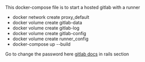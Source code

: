 This docker-compose file is to start a hosted gitlab with a runner

- docker network create proxy_default
- docker volume create gitlab-data
- docker volume create gitlab-log
- docker volume create gitlab-config
- docker volume create runner_config
- docker-compose up --build

Go to change the password here [gitlab docs](https://docs.gitlab.com/ee/security/reset_user_password.html#reset-your-root-password) in rails section